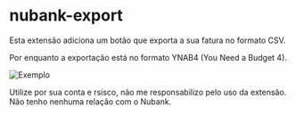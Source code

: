 # nubank-export
Esta extensão adiciona um botão que exporta a sua fatura no formato CSV.

Por enquanto a exportação está no formato YNAB4 (You Need a Budget 4).

![Exemplo](http://i.imgur.com/fv5tcKZ.png)

Utilize por sua conta e rsisco, não me responsabilizo pelo uso da extensão. Não tenho nenhuma relação com o Nubank.

